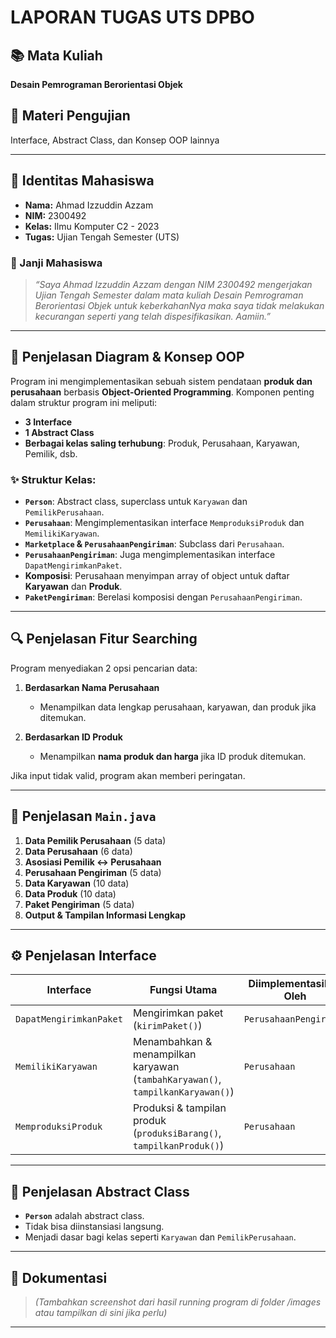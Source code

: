 # LAPORAN TUGAS UTS DPBO

## 📚 Mata Kuliah
**Desain Pemrograman Berorientasi Objek**

## 🧪 Materi Pengujian
Interface, Abstract Class, dan Konsep OOP lainnya

---

## 👤 Identitas Mahasiswa

- **Nama:** Ahmad Izzuddin Azzam  
- **NIM:** 2300492  
- **Kelas:** Ilmu Komputer C2 - 2023  
- **Tugas:** Ujian Tengah Semester (UTS)  

### 📝 Janji Mahasiswa
> _“Saya Ahmad Izzuddin Azzam dengan NIM 2300492 mengerjakan Ujian Tengah Semester dalam mata kuliah Desain Pemrograman Berorientasi Objek untuk keberkahanNya maka saya tidak melakukan kecurangan seperti yang telah dispesifikasikan. Aamiin.”_

---

## 🧩 Penjelasan Diagram & Konsep OOP

Program ini mengimplementasikan sebuah sistem pendataan **produk dan perusahaan** berbasis **Object-Oriented Programming**. Komponen penting dalam struktur program ini meliputi:

- **3 Interface**
- **1 Abstract Class**
- **Berbagai kelas saling terhubung**: Produk, Perusahaan, Karyawan, Pemilik, dsb.

### ✨ Struktur Kelas:

- **`Person`**: Abstract class, superclass untuk `Karyawan` dan `PemilikPerusahaan`.
- **`Perusahaan`**: Mengimplementasikan interface `MemproduksiProduk` dan `MemilikiKaryawan`.
- **`Marketplace` & `PerusahaanPengiriman`**: Subclass dari `Perusahaan`.
- **`PerusahaanPengiriman`**: Juga mengimplementasikan interface `DapatMengirimkanPaket`.
- **Komposisi**: Perusahaan menyimpan array of object untuk daftar **Karyawan** dan **Produk**.
- **`PaketPengiriman`**: Berelasi komposisi dengan `PerusahaanPengiriman`.

---

## 🔍 Penjelasan Fitur Searching

Program menyediakan 2 opsi pencarian data:

1. **Berdasarkan Nama Perusahaan**  
   - Menampilkan data lengkap perusahaan, karyawan, dan produk jika ditemukan.

2. **Berdasarkan ID Produk**  
   - Menampilkan **nama produk dan harga** jika ID produk ditemukan.

Jika input tidak valid, program akan memberi peringatan.

---

## 🧠 Penjelasan `Main.java`

1. **Data Pemilik Perusahaan** (5 data)
2. **Data Perusahaan** (6 data)
3. **Asosiasi Pemilik ↔ Perusahaan**
4. **Perusahaan Pengiriman** (5 data)
5. **Data Karyawan** (10 data)
6. **Data Produk** (10 data)
7. **Paket Pengiriman** (5 data)
8. **Output & Tampilan Informasi Lengkap**

---

## ⚙️ Penjelasan Interface

| Interface             | Fungsi Utama                                                    | Diimplementasikan Oleh          |
|-----------------------|------------------------------------------------------------------|---------------------------------|
| `DapatMengirimkanPaket` | Mengirimkan paket (`kirimPaket()`)                             | `PerusahaanPengiriman`         |
| `MemilikiKaryawan`     | Menambahkan & menampilkan karyawan (`tambahKaryawan()`, `tampilkanKaryawan()`) | `Perusahaan`                   |
| `MemproduksiProduk`    | Produksi & tampilan produk (`produksiBarang()`, `tampilkanProduk()`) | `Perusahaan`                   |

---

## 🧱 Penjelasan Abstract Class

- **`Person`** adalah abstract class.
- Tidak bisa diinstansiasi langsung.
- Menjadi dasar bagi kelas seperti `Karyawan` dan `PemilikPerusahaan`.

---

## 📸 Dokumentasi

> *(Tambahkan screenshot dari hasil running program di folder /images atau tampilkan di sini jika perlu)*

---
